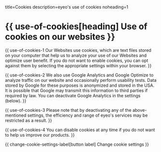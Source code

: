 title=Cookies
description=eyeo's use of cookies
noheading=1

# {{ use-of-cookies[heading] Use of cookies on our websites }}

{{ use-of-cookies-1 Our Websites use cookies, which are text files stored on your computer that help us to analyze your use of our Websites and optimize user benefit. If you do not want to enable cookies, you can opt against them by selecting the appropriate settings within your browser. }}

{{ use-of-cookies-2 We also use Google Analytics and Google Optimize to analyze traffic on our website and occasionally perform usability tests. Data stored by Google for these purposes is anonymized and stored in the USA. It is possible that Google may transmit this information to third parties if required by law. You can deactivate Google Analytics in the settings (below). }}

{{ use-of-cookies-3 Please note that by deactivating any of the above-mentioned settings, the efficiency and range of eyeo's services may be restricted as a result. }}

{{ use-of-cookies-4 You can disable cookies at any time if you do not want to help us improve our products. }}

<div class="dropup cookies-dropup">
  <a class="cookies-settings">
    {{ change-cookie-settings-label[button label] Change cookie settings }}
  </a>
  <div class="cookies-dropup-menu text-start" tabindex="1">
    <? include cookie/settings ?>
    <span class="arrow"></span>
  </div>
</div>
